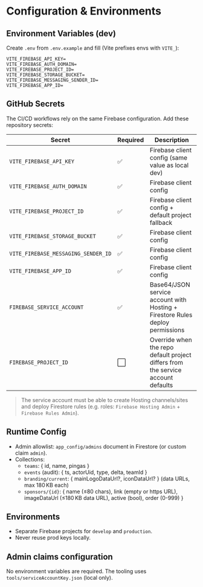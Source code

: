 # Configuration & Environments

## Environment Variables (dev)

Create `.env` from `.env.example` and fill (Vite prefixes envs with `VITE_`):

```
VITE_FIREBASE_API_KEY=
VITE_FIREBASE_AUTH_DOMAIN=
VITE_FIREBASE_PROJECT_ID=
VITE_FIREBASE_STORAGE_BUCKET=
VITE_FIREBASE_MESSAGING_SENDER_ID=
VITE_FIREBASE_APP_ID=
```

## GitHub Secrets

The CI/CD workflows rely on the same Firebase configuration. Add these repository secrets:

| Secret                              | Required | Description                                                                      |
| ----------------------------------- | -------- | -------------------------------------------------------------------------------- |
| `VITE_FIREBASE_API_KEY`             | ✅       | Firebase client config (same value as local dev)                                 |
| `VITE_FIREBASE_AUTH_DOMAIN`         | ✅       | Firebase client config                                                           |
| `VITE_FIREBASE_PROJECT_ID`          | ✅       | Firebase client config + default project fallback                                |
| `VITE_FIREBASE_STORAGE_BUCKET`      | ✅       | Firebase client config                                                           |
| `VITE_FIREBASE_MESSAGING_SENDER_ID` | ✅       | Firebase client config                                                           |
| `VITE_FIREBASE_APP_ID`              | ✅       | Firebase client config                                                           |
| `FIREBASE_SERVICE_ACCOUNT`          | ✅       | Base64/JSON service account with Hosting + Firestore Rules deploy permissions    |
| `FIREBASE_PROJECT_ID`               | ⬜       | Override when the repo default project differs from the service account defaults |

> The service account must be able to create Hosting channels/sites and deploy Firestore rules (e.g. roles: `Firebase Hosting Admin` + `Firebase Rules Admin`).

## Runtime Config

- Admin allowlist: `app_config/admins` document in Firestore (or custom claim `admin`).
- Collections:
  - `teams`: { id, name, pingas }
  - `events` (audit): { ts, actorUid, type, delta, teamId }
  - `branding/current`: { mainLogoDataUrl?, iconDataUrl? } (data URLs, max 180 KB each)
  - `sponsors/{id}`: { name (≤80 chars), link (empty or https URL), imageDataUrl (≤180 KB data URL), active (bool), order (0-999) }

## Environments

- Separate Firebase projects for `develop` and `production`.
- Never reuse prod keys locally.

## Admin claims configuration

No environment variables are required. The tooling uses `tools/serviceAccountKey.json` (local only).
